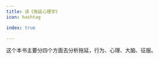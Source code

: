```yaml
---
title: 读《拖延心理学》
icon: hashtag

index: true

---
```


<!-- more -->

  这个本书主要分四个方面去分析拖延，行为、心理、大脑、征服。
  
  